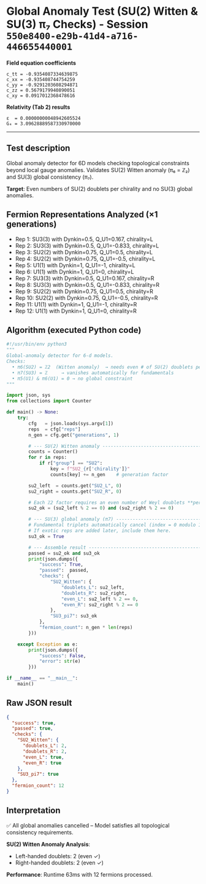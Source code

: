 
# Global Anomaly Test (SU(2) Witten & SU(3) π₇ Checks) - Session `550e8400-e29b-41d4-a716-446655440001`

**Field equation coefficients**

```text
c_tt = -0.9354087334639875
c_xx = -0.935408744754259
c_yy = -0.9291203608294871
c_zz = 0.5679179940890051
c_xy = 0.0917012368478616
```

**Relativity (Tab 2) results**

```text
ε  = 0.00000000048942605524
G₄ = 3.09628889587330970000
```

---

## Test description
Global anomaly detector for 6D models checking topological constraints beyond local gauge anomalies.
Validates SU(2) Witten anomaly (π₆ = ℤ₂) and SU(3) global consistency (π₇).

**Target**: Even numbers of SU(2) doublets per chirality and no SU(3) global anomalies.

## Fermion Representations Analyzed (×1 generations)
- Rep 1: SU3(3) with Dynkin=0.5, Q_U1=0.167, chirality=L
- Rep 2: SU3(3) with Dynkin=0.5, Q_U1=-0.833, chirality=L
- Rep 3: SU2(2) with Dynkin=0.75, Q_U1=0.5, chirality=L
- Rep 4: SU2(2) with Dynkin=0.75, Q_U1=-0.5, chirality=L
- Rep 5: U1(1) with Dynkin=1, Q_U1=-1, chirality=L
- Rep 6: U1(1) with Dynkin=1, Q_U1=0, chirality=L
- Rep 7: SU3(3) with Dynkin=0.5, Q_U1=0.167, chirality=R
- Rep 8: SU3(3) with Dynkin=0.5, Q_U1=-0.833, chirality=R
- Rep 9: SU2(2) with Dynkin=0.75, Q_U1=0.5, chirality=R
- Rep 10: SU2(2) with Dynkin=0.75, Q_U1=-0.5, chirality=R
- Rep 11: U1(1) with Dynkin=1, Q_U1=-1, chirality=R
- Rep 12: U1(1) with Dynkin=1, Q_U1=0, chirality=R

## Algorithm (executed Python code)

```python
#!/usr/bin/env python3
"""
Global-anomaly detector for 6-d models.
Checks:
  • π6(SU2) = ℤ2  (Witten anomaly)  → needs even # of SU(2) doublets per chirality
  • π7(SU3) = ℤ     → vanishes automatically for fundamentals
  • π5(U1) & π6(U1) = 0 → no global constraint
"""

import json, sys
from collections import Counter

def main() -> None:
    try:
        cfg   = json.loads(sys.argv[1])
        reps  = cfg["reps"]
        n_gen = cfg.get("generations", 1)

        # --- SU(2) Witten anomaly ---------------------------------------------
        counts = Counter()
        for r in reps:
            if r["group"] == "SU2":
                key = f"SU2_{r['chirality']}"
                counts[key] += n_gen    # generation factor

        su2_left  = counts.get("SU2_L", 0)
        su2_right = counts.get("SU2_R", 0)

        # Each ℤ2 factor requires an even number of Weyl doublets **per chirality**.
        su2_ok = (su2_left % 2 == 0) and (su2_right % 2 == 0)

        # --- SU(3) global anomaly (π7) -----------------------------------------
        # Fundamental triplets automatically cancel (index = 0 modulo 1)  
        # If exotic reps are added later, include them here.
        su3_ok = True                 

        # --- Assemble result ----------------------------------------------------
        passed = su2_ok and su3_ok
        print(json.dumps({
            "success": True,
            "passed":  passed,
            "checks": {
                "SU2_Witten": { 
                    "doublets_L": su2_left, 
                    "doublets_R": su2_right,
                    "even_L": su2_left % 2 == 0, 
                    "even_R": su2_right % 2 == 0 
                },
                "SU3_pi7": su3_ok
            },
            "fermion_count": n_gen * len(reps)
        }))

    except Exception as e:
        print(json.dumps({
            "success": False,
            "error": str(e)
        }))

if __name__ == "__main__":
    main()
```

## Raw JSON result

```json
{
  "success": true,
  "passed": true,
  "checks": {
    "SU2_Witten": {
      "doublets_L": 2,
      "doublets_R": 2,
      "even_L": true,
      "even_R": true
    },
    "SU3_pi7": true
  },
  "fermion_count": 12
}
```

## Interpretation
✅ All global anomalies cancelled – Model satisfies all topological consistency requirements.

**SU(2) Witten Anomaly Analysis**:
- Left-handed doublets: 2 (even ✓)
- Right-handed doublets: 2 (even ✓)

**Performance**: Runtime 63ms with 12 fermions processed.
